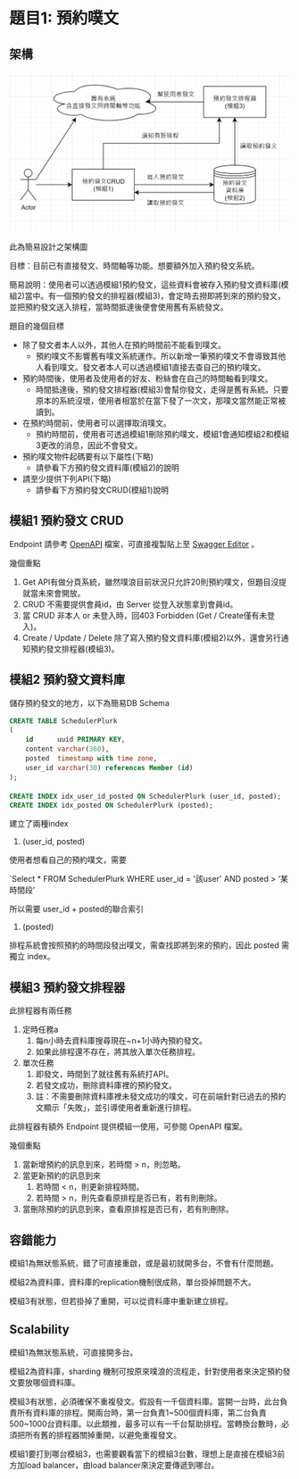 # 題目1: 預約噗文

## 架構

![q1設計](images/q1_design.png)

此為簡易設計之架構圖

目標：目前已有直接發文、時間軸等功能。想要額外加入預約發文系統。

簡易說明：使用者可以透過模組1預約發文，這些資料會被存入預約發文資料庫(模組2)當中。有一個預約發文的排程器(模組3)，會定時去撈即將到來的預約發文，並把預約發文送入排程，當時間抵達後便會使用舊有系統發文。

題目的幾個目標

- 除了發文者本人以外，其他人在預約時間前不能看到噗文。
    - 預約噗文不影響舊有噗文系統運作。所以新增一筆預約噗文不會導致其他人看到噗文。發文者本人可以透過模組1直接去查自己的預約噗文。
- 預約時間後，使用者及使用者的好友、粉絲會在自己的時間軸看到噗文。
    - 時間抵達後，預約發文排程器(模組3)會幫你發文，走得是舊有系統。只要原本的系統沒壞，使用者相當於在當下發了一次文，那噗文當然能正常被讀到。
- 在預約時間前，使用者可以選擇取消噗文。
    - 預約時間前，使用者可透過模組1刪除預約噗文，模組1會通知模組2和模組3更改的消息，因此不會發文。
- 預約噗文物件起碼要有以下屬性(下略)
    - 請參看下方預約發文資料庫(模組2)的說明
- 請至少提供下列API(下略)
    - 請參看下方預約發文CRUD(模組1)說明

## 模組1 預約發文 CRUD

Endpoint 請參考 [OpenAPI](tsp-output/@typespec/openapi3/openapi.Module1.yaml) 檔案，可直接複製貼上至 [Swagger Editor](https://editor.swagger.io/) 。

幾個重點

1. Get API有做分頁系統，雖然噗浪目前狀況只允許20則預約噗文，但題目沒提就當未來會開放。
2. CRUD 不需要提供會員id，由 Server 從登入狀態拿到會員id。
3. 當 CRUD 非本人 or 未登入時，回403 Forbidden (Get / Create僅有未登入)。
4. Create / Update / Delete 除了寫入預約發文資料庫(模組2)以外，還會另行通知預約發文排程器(模組3)。

## 模組2 預約發文資料庫

儲存預約發文的地方，以下為簡易DB Schema

```sql
CREATE TABLE SchedulerPlurk
(
    id      uuid PRIMARY KEY,
    content varchar(360),
    posted  timestamp with time zone,
    user_id varchar(30) references Member (id)
);

CREATE INDEX idx_user_id_posted ON SchedulerPlurk (user_id, posted);
CREATE INDEX idx_posted ON SchedulerPlurk (posted);
```

建立了兩種index

1.  (user_id, posted)

使用者想看自己的預約噗文，需要

`Select * FROM SchedulerPlurk WHERE user_id = '該user' AND posted > '某時間段'

所以需要 user_id + posted的聯合索引

1. (posted)

排程系統會按照預約的時間段發出噗文，需查找即將到來的預約，因此 posted 需獨立 index。

## 模組3 預約發文排程器

此排程器有兩任務

1. 定時任務a
    1. 每n小時去資料庫搜尋現在~n+1小時內預約發文。
    2. 如果此排程還不存在，將其放入單次任務排程。
2. 單次任務
    1. 即發文，時間到了就往舊有系統打API。
    2. 若發文成功，刪除資料庫裡的預約發文。
    3. 註：不需要刪除資料庫裡未發文成功的噗文，可在前端針對已過去的預約文顯示「失敗」，並引導使用者重新進行排程。

此排程器有額外 Endpoint 提供模組一使用，可參閱 OpenAPI 檔案。

幾個重點

1. 當新增預約的訊息到來，若時間 > n，則忽略。
2. 當更新預約的訊息到來
    1. 若時間 < n，則更新排程時間。
    2. 若時間 > n，則先查看原排程是否已有，若有則刪除。
3. 當刪除預約的訊息到來，查看原排程是否已有，若有則刪除。

## 容錯能力

模組1為無狀態系統，錯了可直接重啟，或是最初就開多台，不會有什麼問題。

模組2為資料庫，資料庫的replication機制很成熟，單台掛掉問題不大。

模組3有狀態，但若掛掉了重開，可以從資料庫中重新建立排程。

## Scalability

模組1為無狀態系統，可直接開多台。

模組2為資料庫，sharding 機制可按原來噗浪的流程走，針對使用者來決定預約發文要放哪個資料庫。

模組3有狀態，必須確保不重複發文。假設有一千個資料庫。當開一台時，此台負責所有資料庫的排程。開兩台時，第一台負責1~500個資料庫，第二台負責500~1000台資料庫。以此類推，最多可以有一千台幫助排程。當轉換台數時，必須把所有舊的排程器關掉重開，以避免重複發文。

模組1要打到哪台模組3，也需要觀看當下的模組3台數，理想上是直接在模組3前方加load balancer，由load balancer來決定要傳遞到哪台。

